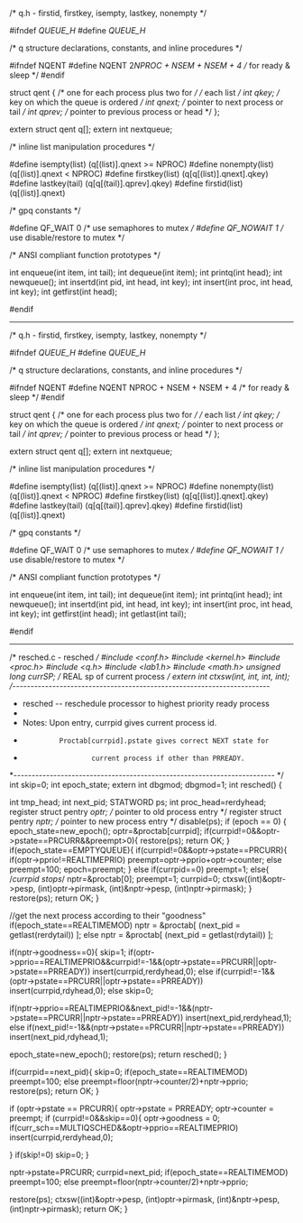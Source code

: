 /* q.h - firstid, firstkey, isempty, lastkey, nonempty */

#ifndef _QUEUE_H_
#define _QUEUE_H_

/* q structure declarations, constants, and inline procedures           */

#ifndef NQENT
#define NQENT           2*NPROC + NSEM + NSEM + 4       /* for ready & sleep    */
#endif

struct  qent    {               /* one for each process plus two for    */
/* each list                            */
int     qkey;           /* key on which the queue is ordered    */
int     qnext;          /* pointer to next process or tail      */
int     qprev;          /* pointer to previous process or head  */
};

extern  struct  qent q[];
extern  int     nextqueue;

/* inline list manipulation procedures */

#define isempty(list)   (q[(list)].qnext >= NPROC)
#define nonempty(list)  (q[(list)].qnext < NPROC)
#define firstkey(list)  (q[q[(list)].qnext].qkey)
#define lastkey(tail)   (q[q[(tail)].qprev].qkey)
#define firstid(list)   (q[(list)].qnext)

/* gpq constants */

#define QF_WAIT         0       /* use semaphores to mutex              */
#define QF_NOWAIT       1       /* use disable/restore to mutex         */

/* ANSI compliant function prototypes */

int enqueue(int item, int tail);
int dequeue(int item);
int printq(int head);
int newqueue();
int insertd(int pid, int head, int key);
int insert(int proc, int head, int key);
int getfirst(int head);

#endif


-----------------------------------------------------------------------------------------------------

/* q.h - firstid, firstkey, isempty, lastkey, nonempty */

#ifndef _QUEUE_H_
#define _QUEUE_H_

/* q structure declarations, constants, and inline procedures           */

#ifndef NQENT
#define NQENT           NPROC + NSEM + NSEM + 4 /* for ready & sleep    */
#endif

struct  qent    {               /* one for each process plus two for    */
/* each list                            */
int     qkey;           /* key on which the queue is ordered    */
int     qnext;          /* pointer to next process or tail      */
int     qprev;          /* pointer to previous process or head  */
};

extern  struct  qent q[];
extern  int     nextqueue;

/* inline list manipulation procedures */

#define isempty(list)   (q[(list)].qnext >= NPROC)
#define nonempty(list)  (q[(list)].qnext < NPROC)
#define firstkey(list)  (q[q[(list)].qnext].qkey)
#define lastkey(tail)   (q[q[(tail)].qprev].qkey)
#define firstid(list)   (q[(list)].qnext)

/* gpq constants */

#define QF_WAIT         0       /* use semaphores to mutex              */
#define QF_NOWAIT       1       /* use disable/restore to mutex         */

/* ANSI compliant function prototypes */

int enqueue(int item, int tail);
int dequeue(int item);
int printq(int head);
int newqueue();
int insertd(int pid, int head, int key);
int insert(int proc, int head, int key);
int getfirst(int head);
int getlast(int tail);

#endif

--------------------------------------------------------------------------------

/* resched.c  -  resched */
#include <conf.h>
#include <kernel.h>
#include <proc.h>
#include <q.h>
#include <lab1.h>
#include <math.h>
unsigned long currSP;   /* REAL sp of current process */
extern int ctxsw(int, int, int, int);
/*-----------------------------------------------------------------------
* resched  --  reschedule processor to highest priority ready process
*
* Notes:       Upon entry, currpid gives current process id.
*              Proctab[currpid].pstate gives correct NEXT state for
*                      current process if other than PRREADY.
*------------------------------------------------------------------------
*/
int skip=0;
int epoch_state;
extern int dbgmod;
dbgmod=1;
int resched()
{

int tmp_head;
int next_pid;
STATWORD ps;
int proc_head=rerdyhead;
register struct pentry  *optr;  /* pointer to old process entry */
register struct pentry  *nptr;  /* pointer to new process entry */
disable(ps);
if (epoch == 0)
{
epoch_state=new_epoch();
optr=&proctab[currpid];
if(currpid!=0&&optr->pstate==PRCURR&&preempt>0){
restore(ps);
return OK;
}
if(epoch_state==EMPTYQUEUE){
if(currpid!=0&&optr->pstate==PRCURR){
if(optr->pprio!=REALTIMEPRIO)
preempt=optr->pprio+optr->counter;
else
preempt=100;
epoch=preempt;
}
else if(currpid==0)
preempt=1;
else{                 /*currpid stops*/
nptr=&proctab[0];
preempt=1;
currpid=0;
ctxsw((int)&optr->pesp, (int)optr->pirmask, (int)&nptr->pesp, (int)nptr->pirmask);
}
restore(ps);
return OK;
}


//get the next process according to their "goodness"
if(epoch_state==REALTIMEMOD)
nptr = &proctab[ (next_pid = getlast(rerdytail)) ];
else
nptr = &proctab[ (next_pid = getlast(rdytail)) ];

if(nptr->goodness==0){
skip=1;
if(optr->pprio==REALTIMEPRIO&&currpid!=-1&&(optr->pstate==PRCURR||optr->pstate==PRREADY))
insert(currpid,rerdyhead,0);
else if(currpid!=-1&&(optr->pstate==PRCURR||optr->pstate==PRREADY))
insert(currpid,rdyhead,0);
else
skip=0;

if(nptr->pprio==REALTIMEPRIO&&next_pid!=-1&&(nptr->pstate==PRCURR||nptr->pstate==PRREADY))
insert(next_pid,rerdyhead,1);
else if(next_pid!=-1&&(nptr->pstate==PRCURR||nptr->pstate==PRREADY))
insert(next_pid,rdyhead,1);

epoch_state=new_epoch();
restore(ps);
return resched();
}

if(currpid==next_pid){
skip=0;
if(epoch_state==REALTIMEMOD)
preempt=100;
else
preempt=floor(nptr->counter/2)+nptr->pprio;
restore(ps);
return OK;
}

if (optr->pstate == PRCURR){
optr->pstate = PRREADY;
optr->counter = preempt;
if (currpid!=0&&skip==0){
optr->goodness = 0;
if(curr_sch==MULTIQSCHED&&optr->pprio==REALTIMEPRIO)
insert(currpid,rerdyhead,0);

}
if(skip!=0)
skip=0;
}


nptr->pstate=PRCURR;
currpid=next_pid;
if(epoch_state==REALTIMEMOD)
preempt=100;
else
preempt=floor(nptr->counter/2)+nptr->pprio;


restore(ps);
ctxsw((int)&optr->pesp, (int)optr->pirmask, (int)&nptr->pesp, (int)nptr->pirmask);
return OK;
}



